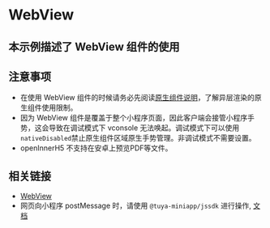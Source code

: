 # WebView

## 本示例描述了 WebView 组件的使用

## 注意事项

- 在使用 WebView 组件的时候请务必先阅读[原生组件说明](https://developer.tuya.com/cn/miniapp/component/native-component/native-component)，了解异层渲染的原生组件使用限制。
- 因为 WebView 组件是覆盖于整个小程序页面，因此客户端会接管小程序手势，这会导致在调试模式下 vconsole 无法唤起。调试模式下可以使用`nativeDisabled`禁止原生组件区域原生手势管理。非调试模式不需要设置。
- openInnerH5 不支持在安卓上预览PDF等文件。

## 相关链接

- [WebView](https://developer.tuya.com/cn/miniapp/panels/component/open/web-view)
- 网页向小程序 postMessage 时，请使用 `@tuya-miniapp/jssdk` 进行操作, [文档](https://www.npmjs.com/package/@tuya-miniapp/jssdk)
